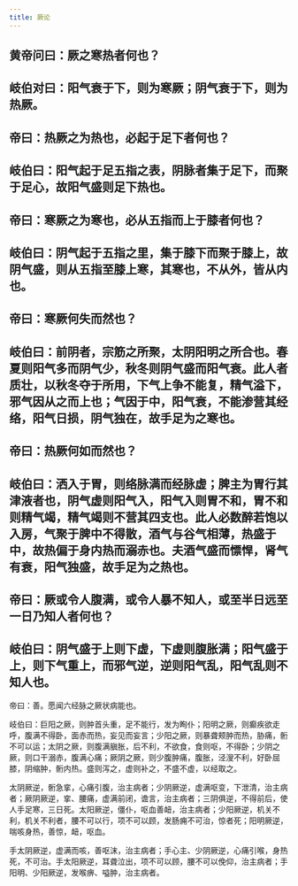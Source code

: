 ```yaml
---
title: 厥论
---
```


## 黄帝问曰：厥之寒热者何也？
## 岐伯对曰：阳气衰于下，则为寒厥；阴气衰于下，则为热厥。
## 帝曰：热厥之为热也，必起于足下者何也？
## 岐伯曰：阳气起于足五指之表，阴脉者集于足下，而聚于足心，故阳气盛则足下热也。
## 帝曰：寒厥之为寒也，必从五指而上于膝者何也？
## 岐伯曰：阴气起于五指之里，集于膝下而聚于膝上，故阴气盛，则从五指至膝上寒，其寒也，不从外，皆从内也。
## 帝曰：寒厥何失而然也？
## 岐伯曰：前阴者，宗筋之所聚，太阴阳明之所合也。春夏则阳气多而阴气少，秋冬则阴气盛而阳气衰。此人者质壮，以秋冬夺于所用，下气上争不能复，精气溢下，邪气因从之而上也；气因于中，阳气衰，不能渗营其经络，阳气日损，阴气独在，故手足为之寒也。
## 帝曰：热厥何如而然也？
## 岐伯曰：洒入于胃，则络脉满而经脉虚；脾主为胃行其津液者也，阴气虚则阳气入，阳气入则胃不和，胃不和则精气竭，精气竭则不营其四支也。此人必数醉若饱以入房，气聚于脾中不得散，酒气与谷气相薄，热盛于中，故热偏于身内热而溺赤也。夫酒气盛而慓悍，肾气有衰，阳气独盛，故手足为之热也。
## 帝曰：厥或令人腹满，或令人暴不知人，或至半日远至一日乃知人者何也？
## 岐伯曰：阴气盛于上则下虚，下虚则腹胀满；阳气盛于上，则下气重上，而邪气逆，逆则阳气乱，阳气乱则不知人也。

帝曰：善。愿闻六经脉之厥状病能也。

岐伯曰：巨阳之厥，则肿首头重，足不能行，发为眴仆；阳明之厥，则癫疾欲走呼，腹满不得卧，面赤而热，妄见而妄言；少阳之厥，则暴聋颊肿而热，胁痛，䯒不可以运；太阴之厥，则腹满䐜胀，后不利，不欲食，食则呕，不得卧；少阴之厥，则口干溺赤，腹满心痛；厥阴之厥，则少腹肿痛，腹胀，泾溲不利，好卧屈膝，阴缩肿，䯒内热。盛则泻之，虚则补之，不盛不虚，以经取之。

太阴厥逆，䯒急挛，心痛引腹，治主病者；少阴厥逆，虚满呕变，下泄清，治主病者；厥阴厥逆，挛、腰痛，虚满前闭，谵言，治主病者；三阴俱逆，不得前后，使人手足寒，三日死。太阳厥逆，僵仆，呕血善衄，治主病者；少阳厥逆，机关不利，机关不利者，腰不可以行，项不可以顾，发肠痈不可治，惊者死；阳明厥逆，喘咳身热，善惊，衄，呕血。

手太阴厥逆，虚满而咳，善呕沫，治主病者；手心主、少阴厥逆，心痛引喉，身热死，不可治。手太阳厥逆，耳聋泣出，项不可以顾，腰不可以俛仰，治主病者；手阳明、少阳厥逆，发喉痹、嗌肿，治主病者。
